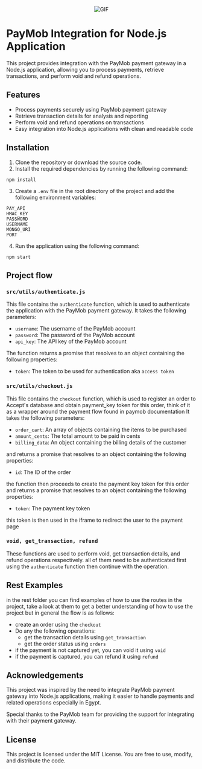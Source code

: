 <p align="center">
  <img src="https://ecp.yusercontent.com/mail?url=https%3A%2F%2Fattachment.freshdesk.com%2Finline%2Fattachment%3Ftoken%3DeyJ0eXAiOiJKV1QiLCJhbGciOiJIUzI1NiJ9.eyJpZCI6NDgxOTIyNDk1ODQsImRvbWFpbiI6IndlYWNjZXB0YXNzaXN0LmZyZXNoZGVzay5jb20iLCJhY2NvdW50X2lkIjoxMTk3ODQzfQ.PG-_-eyKjVywB6dbCykLcdGY9kaUhePRUNB0qMTW4pU&t=1685401528&ymreqid=eeb0cb28-60d7-63f5-2f2c-5a000a01c000&sig=dIFv6_ZC8OFW.AE0CW0gAQ--~D" alt="GIF">
</p>

# PayMob Integration for Node.js Application

This project provides integration with the PayMob payment gateway in a Node.js application, allowing you to process payments, retrieve transactions, and perform void and refund operations.

## Features

- Process payments securely using PayMob payment gateway
- Retrieve transaction details for analysis and reporting
- Perform void and refund operations on transactions
- Easy integration into Node.js applications with clean and readable code

## Installation

1. Clone the repository or download the source code.
2. Install the required dependencies by running the following command:

```shell
npm install
```

3. Create a `.env` file in the root directory of the project and add the following environment variables:

```shell
PAY_API
HMAC_KEY
PASSWORD
USERNAME
MONGO_URI
PORT
```

4. Run the application using the following command:

```shell
npm start
```

## Project flow

### `src/utils/authenticate.js`

This file contains the `authenticate` function, which is used to authenticate the application with the PayMob payment gateway. It takes the following parameters:

- `username`: The username of the PayMob account
- `password`: The password of the PayMob account
- `api_key`: The API key of the PayMob account

The function returns a promise that resolves to an object containing the following properties:

- `token`: The token to be used for authentication aka `access token`

### `src/utils/checkout.js`

This file contains the `checkout` function, which is used to register an order to Accept's database and obtain payment_key token for this order, think of it as a wrapper around the payment flow found in paymob documentation It takes the following parameters:

- `order_cart`: An array of objects containing the items to be purchased
- `amount_cents`: The total amount to be paid in cents
- `billing_data`: An object containing the billing details of the customer

and returns a promise that resolves to an object containing the following properties:

- `id`: The ID of the order

the function then proceeds to create the payment key token for this order and returns a promise that resolves to an object containing the following properties:

- `token`: The payment key token

this token is then used in the iframe to redirect the user to the payment page

### `void, get_transaction, refund`

These functions are used to perform void, get transaction details, and refund operations respectively. all of them need to be authenticated first using the `authenticate` function then continue with the operation.

## Rest Examples

in the rest folder you can find examples of how to use the routes in the project, take a look at them to get a better understanding of how to use the project but in general the flow is as follows:

- create an order using the `checkout`
- Do any the following operations:
  - get the transaction details using `get_transaction`
  - get the order status using `orders`
- if the payment is not captured yet, you can void it using `void`
- if the payment is captured, you can refund it using `refund`

## Acknowledgements

This project was inspired by the need to integrate PayMob payment gateway into Node.js applications, making it easier to handle payments and related operations especially in Egypt.

Special thanks to the PayMob team for providing the support for integrating with their payment gateway.

## License

This project is licensed under the MIT License. You are free to use, modify, and distribute the code.
